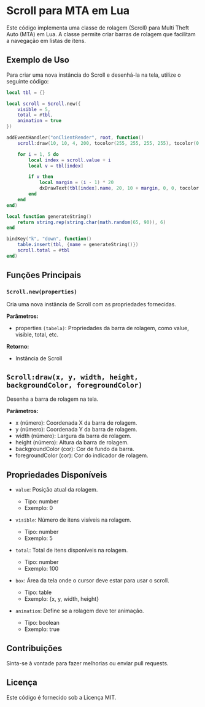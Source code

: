 # Scroll para MTA em Lua
Este código implementa uma classe de rolagem (Scroll) para Multi Theft Auto (MTA) em Lua. A classe permite criar barras de rolagem que facilitam a navegação em listas de itens.

## Exemplo de Uso
Para criar uma nova instância do Scroll e desenhá-la na tela, utilize o seguinte código:

```lua
local tbl = {}

local scroll = Scroll.new({
    visible = 5,
    total = #tbl,
    animation = true
})

addEventHandler("onClientRender", root, function()
    scroll:draw(10, 10, 4, 200, tocolor(255, 255, 255, 255), tocolor(0, 0, 0, 255))

    for i = 1, 5 do
        local index = scroll.value + i
        local v = tbl[index]

        if v then
            local margin = (i - 1) * 20
            dxDrawText(tbl[index].name, 20, 10 + margin, 0, 0, tocolor(0, 0, 0, 255))
        end
    end
end)

local function generateString()
    return string.rep(string.char(math.random(65, 90)), 6)
end

bindKey("k", "down", function()
    table.insert(tbl, {name = generateString()})
    scroll.total = #tbl
end)
```

## Funções Principais
### ``Scroll.new(properties)``
Cria uma nova instância de Scroll com as propriedades fornecidas.

**Parâmetros:**
- properties ``(tabela)``: Propriedades da barra de rolagem, como value, visible, total, etc.

**Retorno:**
- Instância de Scroll

## ``Scroll:draw(x, y, width, height, backgroundColor, foregroundColor)``
Desenha a barra de rolagem na tela.

**Parâmetros:**
- x (número): Coordenada X da barra de rolagem.
- y (número): Coordenada Y da barra de rolagem.
- width (número): Largura da barra de rolagem.
- height (número): Altura da barra de rolagem.
- backgroundColor (cor): Cor de fundo da barra.
- foregroundColor (cor): Cor do indicador de rolagem.

## Propriedades Disponíveis
- ``value``: Posição atual da rolagem.
  - Tipo: number
  - Exemplo: 0

- ``visible``: Número de itens visíveis na rolagem.
  - Tipo: number
  - Exemplo: 5

- ``total``: Total de itens disponíveis na rolagem.
  - Tipo: number
  - Exemplo: 100

- ``box``: Área da tela onde o cursor deve estar para usar o scroll.
  - Tipo: table
  - Exemplo: {x, y, width, height}

- ``animation``: Define se a rolagem deve ter animação.
  - Tipo: boolean
  - Exemplo: true

## Contribuições
Sinta-se à vontade para fazer melhorias ou enviar pull requests.

## Licença
Este código é fornecido sob a Licença MIT.
